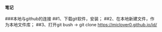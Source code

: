 #### 笔记
###本地与github的连接
##1、下载git软件，安装；
##2、在本地新建文件，作为本地文件库；
##3、打开git bush  ->  git clone https://miclover0.github.io/id/ 
